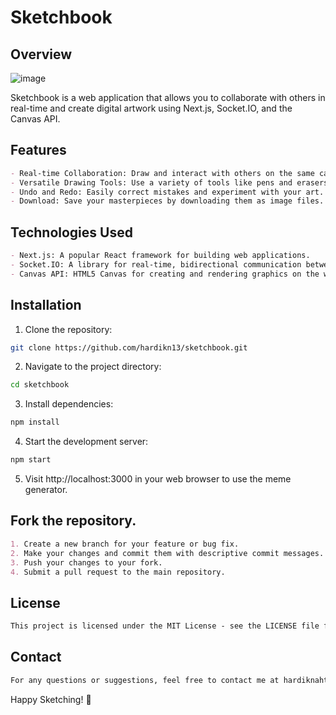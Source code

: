 # Sketchbook

## Overview

![image](https://github.com/hardikn13/sketchbook/assets/106538864/e4ed0961-1960-4df9-af83-29ea3dfaf863)


Sketchbook is a web application that allows you to collaborate with others in real-time and create digital artwork using Next.js, Socket.IO, and the Canvas API.

## Features

```markdown
- Real-time Collaboration: Draw and interact with others on the same canvas simultaneously.
- Versatile Drawing Tools: Use a variety of tools like pens and erasers to express your creativity.
- Undo and Redo: Easily correct mistakes and experiment with your art.
- Download: Save your masterpieces by downloading them as image files.
```

## Technologies Used

```markdown
- Next.js: A popular React framework for building web applications.
- Socket.IO: A library for real-time, bidirectional communication between clients and the server.
- Canvas API: HTML5 Canvas for creating and rendering graphics on the web.
```

## Installation


1. Clone the repository:
```bash
git clone https://github.com/hardikn13/sketchbook.git
```
2. Navigate to the project directory:
```bash
cd sketchbook
```
3. Install dependencies:
```bash
npm install
```
4. Start the development server:
```bash
npm start
```
5. Visit http://localhost:3000 in your web browser to use the meme generator.

## Fork the repository.

```markdown
1. Create a new branch for your feature or bug fix.
2. Make your changes and commit them with descriptive commit messages.
3. Push your changes to your fork.
4. Submit a pull request to the main repository.
```

## License

```markdown
This project is licensed under the MIT License - see the LICENSE file for details.
```

## Contact

```markdown
For any questions or suggestions, feel free to contact me at hardiknahta111@gmail.com.
```

Happy Sketching! 🚀
